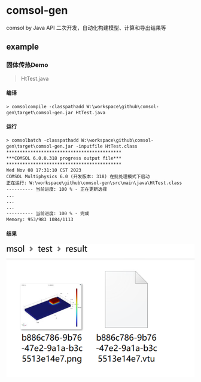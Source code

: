 # comsol-gen
comsol by Java API  二次开发，自动化构建模型、计算和导出结果等

## example

### 固体传热Demo

> HtTest.java

#### 编译

```
> comsolcompile -classpathadd W:\workspace\github\comsol-gen\target\comsol-gen.jar HtTest.java

```


#### 运行
```
> comsolbatch -classpathadd W:\workspace\github\comsol-gen\target\comsol-gen.jar -inputfile HtTest.class
*******************************************
***COMSOL 6.0.0.318 progress output file***
*******************************************
Wed Nov 08 17:31:10 CST 2023
COMSOL Multiphysics 6.0 (开发版本: 318) 在批处理模式下启动
正在运行: W:\workspace\github\comsol-gen\src\main\java\HtTest.class
---------- 当前进度: 100 % - 正在更新选择
...
...
...
---------- 当前进度: 100 % - 完成
Memory: 953/983 1084/1113

```


#### 结果
![img.png](static/ht-result.png)